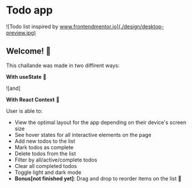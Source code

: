 # Todo app

![Todo list inspired by www.frontendmentor.io](./design/desktop-preview.jpg)

## Welcome! 👋

This challande was made in two diffirent ways: 

**With useState** 🚀

![and]

**With React Context** 🚀

User is able to:

- View the optimal layout for the app depending on their device's screen size
- See hover states for all interactive elements on the page
- Add new todos to the list
- Mark todos as complete
- Delete todos from the list
- Filter by all/active/complete todos
- Clear all completed todos
- Toggle light and dark mode
- **Bonus[not finished yet]**: Drag and drop to reorder items on the list 🚀

 
